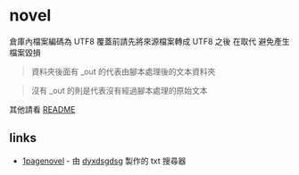 # novel

倉庫內檔案編碼為 UTF8 覆蓋前請先將來源檔案轉成 UTF8 之後 在取代 避免產生檔案毀損

> 資料夾後面有 _out 的代表由腳本處理後的文本資料夾

> 沒有 _out 的則是代表沒有經過腳本處理的原始文本

其他請看 [README](docs/README.md)

## links

- [1pagenovel](https://dyxang.gitee.io/1pn/) - 由 [dyxdsgdsg](https://tieba.baidu.com/home/main?un=dyxdsgdsg&ie=utf-8&fr=pb) 製作的 txt 搜尋器
